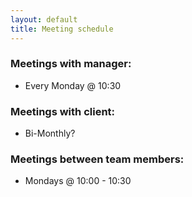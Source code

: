 ```yaml
---
layout: default
title: Meeting schedule
---
```


### Meetings with manager:
* Every Monday @ 10:30

### Meetings with client:
* Bi-Monthly?

### Meetings between team members:
* Mondays @ 10:00 - 10:30
